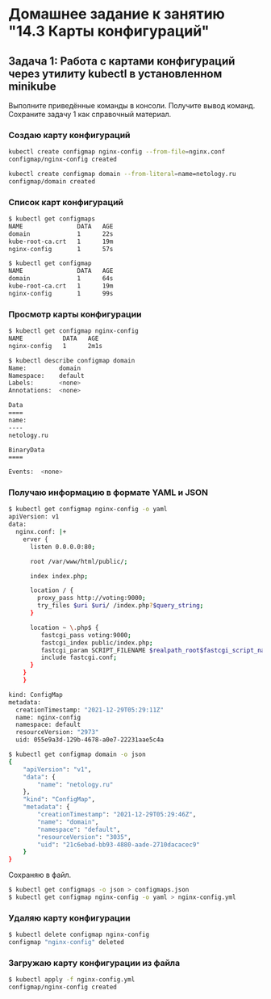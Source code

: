 # Домашнее задание к занятию "14.3 Карты конфигураций"

## Задача 1: Работа с картами конфигураций через утилиту kubectl в установленном minikube

Выполните приведённые команды в консоли. Получите вывод команд. Сохраните
задачу 1 как справочный материал.

### Cоздаю карту конфигураций
```bash
kubectl create configmap nginx-config --from-file=nginx.conf
configmap/nginx-config created
```
```bash
kubectl create configmap domain --from-literal=name=netology.ru
configmap/domain created
```

### Список карт конфигураций

```bash
$ kubectl get configmaps
NAME               DATA   AGE
domain             1      22s
kube-root-ca.crt   1      19m
nginx-config       1      57s
```
```bash
$ kubectl get configmap
NAME               DATA   AGE
domain             1      64s
kube-root-ca.crt   1      19m
nginx-config       1      99s
```

### Просмотр карты конфигурации

```bash
$ kubectl get configmap nginx-config
NAME           DATA   AGE
nginx-config   1      2m1s

$ kubectl describe configmap domain
Name:         domain
Namespace:    default
Labels:       <none>
Annotations:  <none>

Data
====
name:
----
netology.ru

BinaryData
====

Events:  <none>

```

### Получаю информацию в формате YAML и JSON

```bash
$ kubectl get configmap nginx-config -o yaml
apiVersion: v1
data:
  nginx.conf: |+
    erver {
      listen 0.0.0.0:80;

      root /var/www/html/public/;

      index index.php;

      location / {
        proxy_pass http://voting:9000;
        try_files $uri $uri/ /index.php?$query_string;
      }

      location ~ \.php$ {
         fastcgi_pass voting:9000;
         fastcgi_index public/index.php;
         fastcgi_param SCRIPT_FILENAME $realpath_root$fastcgi_script_name;
         include fastcgi.conf;
      }
    }
    }

kind: ConfigMap
metadata:
  creationTimestamp: "2021-12-29T05:29:11Z"
  name: nginx-config
  namespace: default
  resourceVersion: "2973"
  uid: 055e9a3d-129b-4678-a0e7-22231aae5c4a
```
```bash
$ kubectl get configmap domain -o json
{
    "apiVersion": "v1",
    "data": {
        "name": "netology.ru"
    },
    "kind": "ConfigMap",
    "metadata": {
        "creationTimestamp": "2021-12-29T05:29:46Z",
        "name": "domain",
        "namespace": "default",
        "resourceVersion": "3035",
        "uid": "21c6ebad-bb93-4880-aade-2710dacacec9"
    }
}

```

Сохраняю в файл.

```bash
$ kubectl get configmaps -o json > configmaps.json
$ kubectl get configmap nginx-config -o yaml > nginx-config.yml
```

### Удаляю карту конфигурации

```bash
$ kubectl delete configmap nginx-config
configmap "nginx-config" deleted
```

### Загружаю карту конфигурации из файла

```bash
$ kubectl apply -f nginx-config.yml
configmap/nginx-config created

```
